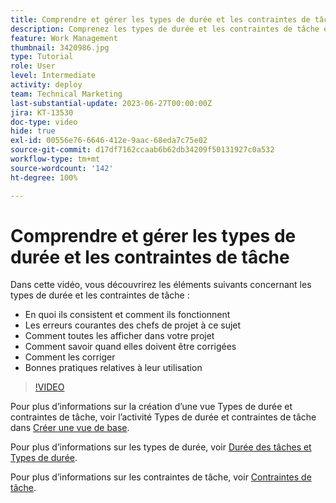 ```yaml
---
title: Comprendre et gérer les types de durée et les contraintes de tâche
description: Comprenez les types de durée et les contraintes de tâche et découvrez comment bien les configurer dans vos projets.
feature: Work Management
thumbnail: 3420986.jpg
type: Tutorial
role: User
level: Intermediate
activity: deploy
team: Technical Marketing
last-substantial-update: 2023-06-27T00:00:00Z
jira: KT-13530
doc-type: video
hide: true
exl-id: 00556e76-6646-412e-9aac-68eda7c75e02
source-git-commit: d17df7162ccaab6b62db34209f50131927c0a532
workflow-type: tm+mt
source-wordcount: '142'
ht-degree: 100%

---
```


# Comprendre et gérer les types de durée et les contraintes de tâche

Dans cette vidéo, vous découvrirez les éléments suivants concernant les types de durée et les contraintes de tâche :

* En quoi ils consistent et comment ils fonctionnent
* Les erreurs courantes des chefs de projet à ce sujet
* Comment toutes les afficher dans votre projet
* Comment savoir quand elles doivent être corrigées
* Comment les corriger
* Bonnes pratiques relatives à leur utilisation


>[!VIDEO](https://video.tv.adobe.com/v/3420986/?quality=12&learn=on&enablevpops)


Pour plus d’informations sur la création d’une vue Types de durée et contraintes de tâche, voir l’activité Types de durée et contraintes de tâche dans [Créer une vue de base](https://experienceleague.adobe.com/docs/workfront-learn/tutorials-workfront/reporting/basic-reporting/create-a-basic-view.html?lang=fr).

Pour plus d’informations sur les types de durée, voir [Durée des tâches et Types de durée](https://experienceleague.adobe.com/docs/workfront/using/manage-work/tasks/task-duration-and-duration-types/task-duration-duration-type.html?lang=fr).

Pour plus d’informations sur les contraintes de tâche, voir [Contraintes de tâche](https://experienceleague.adobe.com/docs/workfront/using/manage-work/tasks/task-constraints/task-constraints.html?lang=fr).
